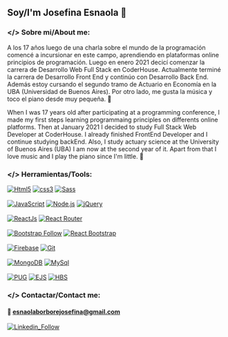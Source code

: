 ## Soy/I'm Josefina Esnaola 👋

### </> Sobre mi/About me:

A los 17 años luego de una charla sobre el mundo de la programación comencé a incursionar en este campo, aprendiendo en plataformas online principios de programación.
Luego en enero 2021 decicí comenzar la carrera de Desarrollo Web Full Stack en CoderHouse. Actualmente terminé la carrera de Desarrollo Front End y continúo con Desarrollo Back End. Además estoy cursando el segundo tramo de Actuario en Economía en la UBA (Universidad de Buenos Aires).
Por otro lado, me gusta la música y toco el piano desde muy pequeña. 🎹

When I was 17 years old after participating at a programming conference, I made my first steps learning programmaing principles on differents online platforms. Then at January 2021 I decided to study Full Stack Web Developer at CoderHouse. I already finished FrontEnd Developer and I continue studying backEnd. Also, I study actuary science at the University of Buenos Aires (UBA) I am now at the second year of it. Apart from that I love music and I play the piano since I'm little. 🎹 

### </> Herramientas/Tools:
[![Html5](https://img.shields.io/badge/HTML5-E34F26?style=for-the-badge&logo=html5&logoColor=e34f26&labelColor=101010)](#)
[![css3](https://img.shields.io/badge/CSS3-1572B6?style=for-the-badge&logo=css3&logoColor=1572b6&labelColor=101010)](#)
[![Sass](https://img.shields.io/badge/Sass-bf4080?style=for-the-badge&logo=sass&logoColor=bf4080&labelColor=101010)](#)
</br></br>
[![JavaScript](https://img.shields.io/badge/JavaScript-F7DF1E?style=for-the-badge&logo=javascript&logoColor=f7df1e&labelColor=101010)](#)
[![Node.js](https://img.shields.io/badge/node.js-68a063?style=for-the-badge&logo=node.js&logoColor=68a063&labelColor=101010)](#)
[![jQuery](https://img.shields.io/badge/jQuery-1572B6?style=for-the-badge&logo=jquery&logoColor=1572b6&labelColor=101010)](#)
</br></br>
[![ReactJs](https://img.shields.io/badge/React.Js-61DAFB?style=for-the-badge&logo=react&logoColor=61dafb&labelColor=101010)](#)
[![React Router](https://img.shields.io/badge/React_Router-ca4245?style=for-the-badge&logo=reactrouter&logoColor=ca4245&labelColor=101010)](#)
</br></br>
[![Bootstrap Follow](https://img.shields.io/badge/Bootstrap-7952b3?style=for-the-badge&logo=bootstrap&logoColor=7952b3&labelColor=101010)](#)
[![React Bootstrap](https://img.shields.io/badge/React_Bootstrap-7952b3?style=for-the-badge&logo=bootstrap&logoColor=61dafb&labelColor=202020)](#)
</br></br>
[![Firebase](https://img.shields.io/badge/Firebase-FFCA29?style=for-the-badge&logo=firebase&logoColor=ffca29&labelColor=101010)](#)
[![Git](https://img.shields.io/badge/Git-EB4D28?style=for-the-badge&logo=git&logoColor=eb4d28&labelColor=101010)](#)
</br></br>
[![MongoDB](https://img.shields.io/badge/mongodb-023430?style=for-the-badge&logo=mongodb&logoColor=FFFFFF&labelColor=101010)](#)
[![MySql](https://img.shields.io/badge/mysql-3E6E93?style=for-the-badge&logo=mysql&logoColor=FfFFFF&labelColor=101010)](#)
</br></br>
[![PUG](https://img.shields.io/badge/pug-A86454?style=for-the-badge&logo=pug&logoColor=A86454&labelColor=101010)](#)
[![EJS](https://img.shields.io/badge/ejs-B4CA65?style=for-the-badge&logo=ejs&logoColor=B4CA65&labelColor=101010)](#)
[![HBS](https://img.shields.io/badge/handlebars-F0772B?style=for-the-badge&logo=handlebars&logoColor=F0772B&labelColor=101010)](#)

### </> Contactar/Contact me:
#### 📧 esnaolaborborejosefina@gmail.com
[![Linkedin_Follow](https://img.shields.io/badge/LinkedIn-0a66c2?style=for-the-badge&logo=linkedin&logoColor=0a66c2&labelColor=101010)](https://www.linkedin.com/in/josefina-esnaola-borbore/)

